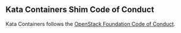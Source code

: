 ## Kata Containers Shim Code of Conduct

Kata Containers follows the [OpenStack Foundation Code of Conduct](https://www.openstack.org/legal/community-code-of-conduct/).
